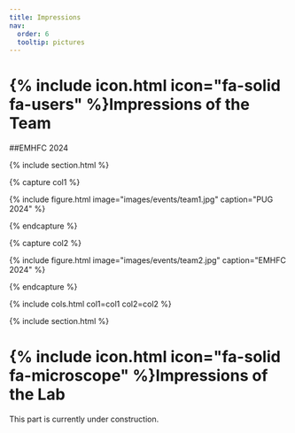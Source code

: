 ```yaml
---
title: Impressions
nav:
  order: 6
  tooltip: pictures
---
```


# {% include icon.html icon="fa-solid fa-users" %}Impressions of the Team

##EMHFC 2024

{% include section.html %}

{% capture col1 %}

{%
  include figure.html
  image="images/events/team1.jpg"
  caption="PUG 2024"
%}

{% endcapture %}

{% capture col2 %}

{%
  include figure.html
  image="images/events/team2.jpg"
  caption="EMHFC 2024"
%}

{% endcapture %}

{% include cols.html col1=col1 col2=col2 %}

{% include section.html %}

# {% include icon.html icon="fa-solid fa-microscope" %}Impressions of the Lab

This part is currently under construction.
